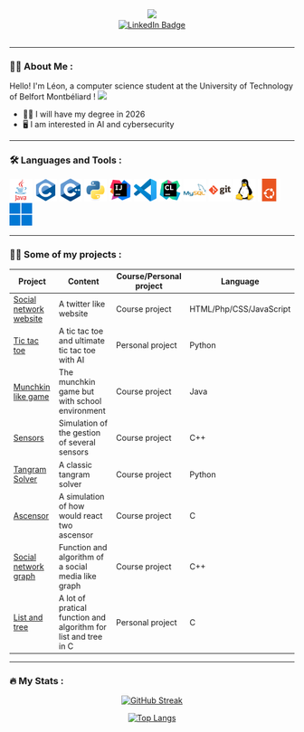 <div id="header" align="center">
  <img     src="https://media.giphy.com/media/v1.Y2lkPTc5MGI3NjExZTZ4MWQyZmNndG5sNm13angyY2JpZWl4ZzEzZTgyNmM1a3VzYXBsOCZlcD12MV9pbnRlcm5hbF9naWZfYnlfaWQmY3Q9cw/zhYSVCirREeIZtONCI/giphy.gif" width="200"/>



  
  <div id="badges">
    <a href="https://www.linkedin.com/in/léon-morales">
      <img src="https://img.shields.io/badge/LinkedIn-blue?style=for-the-badge&logo=linkedin&logoColor=white" alt="LinkedIn Badge"/>
    </a>
  </div>

  <img src="https://komarev.com/ghpvc/?username=Leon-afk1&style=flat-square&color=blue" alt=""/>

  

  
  
</div>

  ---
  
### :man_technologist: About Me :

Hello! I'm Léon, a computer science student at the University of Technology of Belfort Montbéliard ! <img src="https://media.giphy.com/media/WUlplcMpOCEmTGBtBW/giphy.gif" width="30">

- :man_student: I will have my degree in 2026
- :desktop_computer: I am interested in AI and cybersecurity


---

### :hammer_and_wrench: Languages and Tools :

<div>
  <img src="https://github.com/devicons/devicon/blob/master/icons/java/java-original-wordmark.svg" title="Java" alt="Java" width="40" height="40"/>
    <img src="https://github.com/devicons/devicon/blob/master/icons/c/c-original.svg" title="C" **alt="C" width="40" height="40"/>
  <img src="https://github.com/devicons/devicon/blob/master/icons/cplusplus/cplusplus-original.svg" title="C++" alt="C++" width="40" height="40"/>
    <img src="https://github.com/devicons/devicon/blob/master/icons/python/python-original.svg" title="Python" **alt="Python" width="40" height="40"/>
  <img src="https://github.com/devicons/devicon/blob/master/icons/intellij/intellij-original.svg" title="intellij"  alt="intellij" width="40" height="40"/>
  <img src="https://github.com/devicons/devicon/blob/master/icons/vscode/vscode-original.svg" title="VScode" **alt="VScode" width="40" height="40"/>
   <img src="https://github.com/devicons/devicon/blob/master/icons/clion/clion-original.svg" title="CLion" **alt="CLion" width="40" height="40"/>
  <img src="https://github.com/devicons/devicon/blob/master/icons/mysql/mysql-original-wordmark.svg" title="MySQL"  alt="MySQL" width="40" height="40"/>
  <img src="https://github.com/devicons/devicon/blob/master/icons/git/git-original-wordmark.svg" title="Git" **alt="Git" width="40" height="40"/>
  <img src="https://github.com/devicons/devicon/blob/master/icons/linux/linux-original.svg" title="Linux" **alt="Linux" width="40" height="40"/>
  <img src="https://github.com/devicons/devicon/blob/master/icons/ubuntu/ubuntu-original.svg" title="Ubuntu" **alt="Ubuntu" width="40" height="40"/>
  <img src="https://github.com/devicons/devicon/blob/master/icons/windows11/windows11-original.svg" title="Windows" **alt="Windows" width="40" height="40"/>    
</div>


---

### 🧑‍💼 Some of my projects :

<div id="Projects" align="center">
  
| Project  | Content | Course/Personal project | Language|
| ------------- | ------------- | ------------- | ------------- |
| [Social network website](https://github.com/Leon-afk1/social_network_website)  | A twitter like website  | Course project | HTML/Php/CSS/JavaScript |
| [Tic tac toe](https://github.com/Leon-afk1/tic-tac-toe)  | A tic tac toe and ultimate tic tac toe with AI  | Personal project | Python |
| [Munchkin like game](https://github.com/Leon-afk1/munchkin) | The munchkin game but with school environment | Course project | Java |
| [Sensors](https://github.com/Leon-afk1/sensor) | Simulation of the gestion of several sensors | Course project | C++ |
| [Tangram Solver](https://github.com/Leon-afk1/Tangram_solver) | A classic tangram solver | Course project | Python |
| [Ascensor](https://github.com/Leon-afk1/ascenseur) | A simulation of how would react two ascensor | Course project | C |
| [Social network graph](https://github.com/Leon-afk1/social_network_in_cpp) | Function and algorithm of a social media like graph | Course project | C++ |
| [List and tree](https://github.com/Leon-afk1/list-and-tree-in-C) | A lot of pratical function and algorithm for list and tree in C | Personal project | C |
</div>

---

### :fire: My Stats :

 <div id="Stat" align="center">
    
  [![GitHub Streak](https://github-readme-streak-stats.herokuapp.com?user=Leon-afk1&theme=youtube-dark&card_width=600)](https://git.io/streak-stats)
  
  [![Top Langs](https://github-readme-stats.vercel.app/api/top-langs/?username=Leon-afk1&layout=compact&theme=vision-friendly-dark)](https://github.com/anuraghazra/github-readme-stats)

</div>
